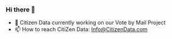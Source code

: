 ### Hi there 👋

- 🔭 Citizen Data currently working on our Vote by Mail Project
- 📫 How to reach CitiZen Data: Info@CitizenData.com
